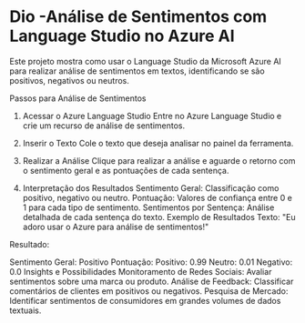 # Dio -Análise de Sentimentos com Language Studio no Azure AI


Este projeto mostra como usar o Language Studio da Microsoft Azure AI para realizar análise de sentimentos em textos, identificando se são positivos, negativos ou neutros.

Passos para Análise de Sentimentos
1. Acessar o Azure Language Studio
Entre no Azure Language Studio e crie um recurso de análise de sentimentos.

2. Inserir o Texto
Cole o texto que deseja analisar no painel da ferramenta.

3. Realizar a Análise
Clique para realizar a análise e aguarde o retorno com o sentimento geral e as pontuações de cada sentença.

4. Interpretação dos Resultados
Sentimento Geral: Classificação como positivo, negativo ou neutro.
Pontuação: Valores de confiança entre 0 e 1 para cada tipo de sentimento.
Sentimentos por Sentença: Análise detalhada de cada sentença do texto.
Exemplo de Resultados
Texto: "Eu adoro usar o Azure para análise de sentimentos!"

Resultado:

Sentimento Geral: Positivo
Pontuação:
Positivo: 0.99
Neutro: 0.01
Negativo: 0.0
Insights e Possibilidades
Monitoramento de Redes Sociais: Avaliar sentimentos sobre uma marca ou produto.
Análise de Feedback: Classificar comentários de clientes em positivos ou negativos.
Pesquisa de Mercado: Identificar sentimentos de consumidores em grandes volumes de dados textuais.

